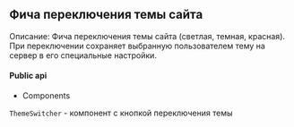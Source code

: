 ## Фича переключения темы сайта

Описание: Фича переключения темы сайта (светлая, темная, красная). При переключении сохраняет выбранную пользователем тему на сервер в его специальные настройки.

#### Public api

-   Components

`ThemeSwitcher` - компонент с кнопкой переключения темы
